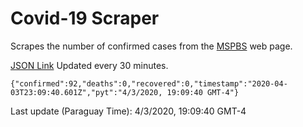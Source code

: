 # Covid-19 Scraper

Scrapes the number of confirmed cases from the [MSPBS](https://www.mspbs.gov.py/covid-19.php) web page.

[JSON Link](https://jmayalag.github.io/covid19-scrape/cases.json)
Updated every 30 minutes.
```
{"confirmed":92,"deaths":0,"recovered":0,"timestamp":"2020-04-03T23:09:40.601Z","pyt":"4/3/2020, 19:09:40 GMT-4"}
```
Last update (Paraguay Time): 4/3/2020, 19:09:40 GMT-4